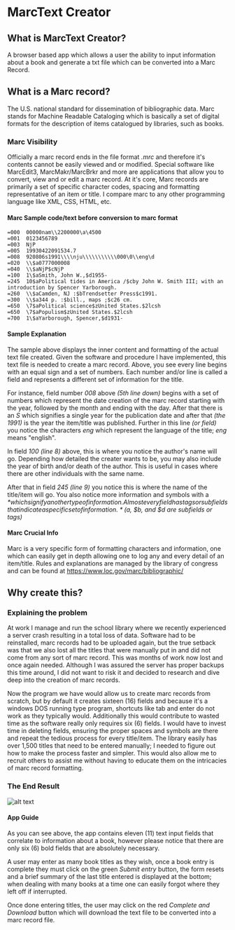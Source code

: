 # MarcText Creator

## What is MarcText Creator?
A browser based app which allows a user the ability to input information about a book and generate a txt file which can be converted into a Marc Record.

## What is a Marc record?
The U.S. national standard for dissemination of bibliographic data. Marc stands for Machine Readable Cataloging which is basically a set of digital formats for the description of items catalogued by libraries, such as books.

### Marc Visibility
Officially a marc record ends in the file format *.mrc* and therefore it's contents cannot be easily viewed and or modified. Special software like MarcEdit3, MarcMakr/MarcBrkr and more are applications that allow you to convert, view and or edit a marc record. At it's core, Marc records are primarily a set of specific character codes, spacing and formatting representative of an item or title. I compare marc to any other programming language like XML, CSS, HTML, etc.

#### Marc Sample code/text before conversion to marc format
```
=000  00000nam\\2200000\a\4500
=001  0123456789
=003  NjP
=005  19930422091534.7
=008  920806s1991\\\\nju\\\\\\\\\\\000\0\\eng\d
=020  \\$a0777000008
=040  \\$aNjP$cNjP
=100  1\$aSmith, John W.,$d1955-
=245  10$aPolitical tides in America /$cby John W. Smith III; with an introduction by Spencer Yarborough.
=260  \\$aCamden, NJ :$bTrendsetter Press$c1991.
=300  \\$a344 p. :$bill., maps ;$c26 cm.
=650  \7$aPolitical science$zUnited States.$2lcsh
=650  \7$aPopulism$zUnited States.$2lcsh
=700  1\$aYarborough, Spencer,$d1931-
```

#### Sample Explanation
The sample above displays the inner content and formatting of the actual text file created. Given the software and procedure I have implemented, this text file is needed to create a marc record. Above, you see every line begins with an equal sign and a set of numbers. Each number and/or line is called a field and represents a different set of information for the title.

For instance, field number *008* above *(5th line down)* begins with a set of numbers which represent the date creation of the marc record starting with the year, followed by the month and ending with the day. After that there is an *S* which signifies a single year for the publication date and after that *(the 1991)* is the year the item/title was published. Further in this line *(or field)* you notice the characters *eng* which represent the language of the title; *eng* means "english".

In field *100 (line 8)* above, this is where you notice the author's name will go. Depending how detailed the creater wants to be, you may also include the year of birth and/or death of the author. This is useful in cases where there are other individuals with the same name.

After that in field *245 (line 9)* you notice this is where the name of the title/item will go. You also notice more information and symbols with a *$* which signify another type of information. Almost every field has tags or subfields that indicate a specific set of information. *($a, $b, and $d are subfields or tags)*

#### Marc Crucial Info
Marc is a very specific form of formatting characters and information, one which can easily get in depth allowing one to log any and every detail of an item/title. Rules and explanations are managed by the library of congress and can be found at <https://www.loc.gov/marc/bibliographic/>

## Why create this?

### Explaining the problem
At work I manage and run the school library where we recently experienced a server crash resulting in a total loss of data. Software had to be reinstalled, marc records had to be uploaded again, but the true setback was that we also lost all the titles that were manually put in and did not come from any sort of marc record. This was months of work now lost and once again needed. Although I was assured the server has proper backups this time around, I did not want to risk it and decided to research and dive deep into the creation of marc records.

Now the program we have would allow us to create marc records from scratch, but by default it creates sixteen (16) fields and because it's a windows DOS running type program, shortcuts like tab and enter do not work as they typically would. Additionally this would contribute to wasted time as the software really only requires six (6) fields. I would have to invest time in deleting fields, ensuring the proper spaces and symbols are there and repeat the tedious process for every title/item. The library easily has over 1,500 titles that need to be entered manually; I needed to figure out how to make the process faster and simpler. This would also allow me to recruit others to assist me without having to educate them on the intricacies of marc record formatting.

### The End Result
![alt text](https://i.imgur.com/hMyiPPh.jpg)

#### App Guide
As you can see above, the app contains eleven (11) text input fields that correlate to information about a book, however please notice that there are only six (6) bold fields that are absolutely necessary.

A user may enter as many book titles as they wish, once a book entry is complete they must click on the green *Submit entry* button, the form resets and a brief summary of the last title entered is displayed at the bottom; when dealing with many books at a time one can easily forgot where they left off if interrupted.

Once done entering titles, the user may click on the red *Complete and Download* button which will download the text file to be converted into a marc record file.
